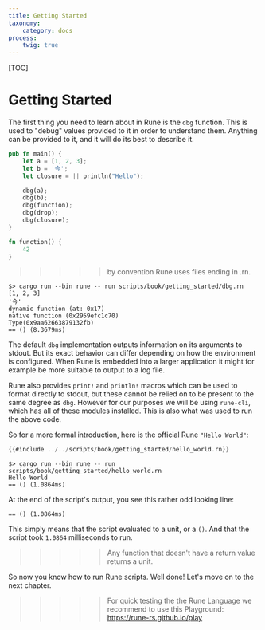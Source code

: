 ```yaml
---
title: Getting Started
taxonomy:
    category: docs
process:
    twig: true
---
```


[TOC]

# Getting Started

The first thing you need to learn about in Rune is the `dbg` function. This is used to "debug" values provided to it in order to understand them. Anything can be provided to it, and it will do its best to describe it.

```rust
pub fn main() {
    let a = [1, 2, 3];
    let b = '今';
    let closure = || println("Hello");

    dbg(a);
    dbg(b);
    dbg(function);
    dbg(drop);
    dbg(closure);
}

fn function() {
    42
}
```
>>>>> by convention Rune uses files ending in .rn.

```text
$> cargo run --bin rune -- run scripts/book/getting_started/dbg.rn
[1, 2, 3]
'今'
dynamic function (at: 0x17)
native function (0x2959efc1c70)
Type(0x9aa62663879132fb)
== () (8.3679ms)
```

The default `dbg` implementation outputs information on its arguments to stdout. But its exact behavior can differ depending on how the environment is configured. When Rune is embedded into a larger application it might for example be more suitable to output to a log file.

Rune also provides `print!` and `println!` macros which can be used to format directly to stdout, but these cannot be relied on to be present to the same degree as `dbg`. However for our purposes we will be using `rune-cli`, which has all of these modules installed. This is also what was used to run the above code.

So for a more formal introduction, here is the official Rune `"Hello World"`:

```rust
{{#include ../../scripts/book/getting_started/hello_world.rn}}
```

```text
$> cargo run --bin rune -- run scripts/book/getting_started/hello_world.rn
Hello World
== () (1.0864ms)
```

At the end of the script's output, you see this rather odd looking line:

```text
== () (1.0864ms)
```

This simply means that the script evaluated to a unit, or a `()`.
And that the script took `1.0864` milliseconds to run.

>>>>> Any function that doesn't have a return value returns a unit.

So now you know how to run Rune scripts. Well done! Let's move on to the next chapter.

>>>>> For quick testing the the Rune Language we recommend to use this Playground: https://rune-rs.github.io/play
